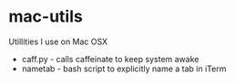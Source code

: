 # mac-utils
Utillities I use on Mac OSX

*   caff.py - calls caffeinate to keep system awake
*   nametab - bash script to explicitly name a tab in iTerm
